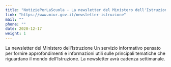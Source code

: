 ```yaml
---
title: "NotiziePerLaScuola - La newsletter del Ministero dell'Istruzione"
link: "https://www.miur.gov.it/newsletter-istruzione"
mail: ""
phone: ""
date: 2020-12-17
weight: 1
---
```


La newsletter del Ministero dell'Istruzione
Un servizio informativo pensato per fornire approfondimenti e informazioni utili sulle principali tematiche che riguardano il mondo dell’Istruzione. La newsletter avrà cadenza settimanale.